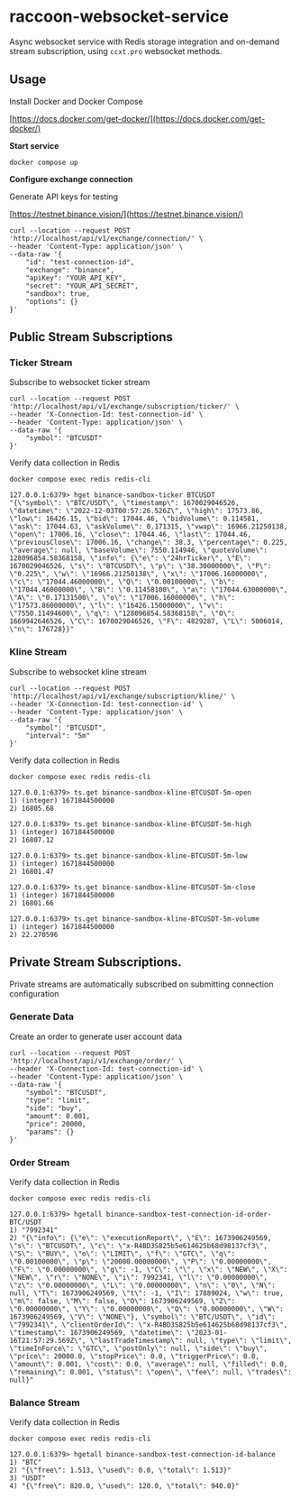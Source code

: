 # raccoon-websocket-service

Async websocket service with Redis storage integration
and on-demand stream subscription, using `ccxt.pro` websocket methods.

## Usage

Install Docker and Docker Compose

[https://docs.docker.com/get-docker/](https://docs.docker.com/get-docker/)

**Start service**

```
docker compose up
```

**Configure exchange connection**

Generate API keys for testing

[https://testnet.binance.vision/](https://testnet.binance.vision/)

```
curl --location --request POST 'http://localhost/api/v1/exchange/connection/' \
--header 'Content-Type: application/json' \
--data-raw '{
    "id": "test-connection-id",
    "exchange": "binance",
    "apiKey": "YOUR_API_KEY",
    "secret": "YOUR_API_SECRET",
    "sandbox": true,
    "options": {}
}'
```

## Public Stream Subscriptions

### Ticker Stream

Subscribe to websocket ticker stream

```
curl --location --request POST 'http://localhost/api/v1/exchange/subscription/ticker/' \
--header 'X-Connection-Id: test-connection-id' \
--header 'Content-Type: application/json' \
--data-raw '{
    "symbol": "BTCUSDT"
}'
```

Verify data collection in Redis

```
docker compose exec redis redis-cli
```

```
127.0.0.1:6379> hget binance-sandbox-ticker BTCUSDT
"{\"symbol\": \"BTC/USDT\", \"timestamp\": 1670029046526, \"datetime\": \"2022-12-03T00:57:26.526Z\", \"high\": 17573.86, \"low\": 16426.15, \"bid\": 17044.46, \"bidVolume\": 0.114581, \"ask\": 17044.63, \"askVolume\": 0.171315, \"vwap\": 16966.21250138, \"open\": 17006.16, \"close\": 17044.46, \"last\": 17044.46, \"previousClose\": 17006.16, \"change\": 38.3, \"percentage\": 0.225, \"average\": null, \"baseVolume\": 7550.114946, \"quoteVolume\": 128096854.58368158, \"info\": {\"e\": \"24hrTicker\", \"E\": 1670029046526, \"s\": \"BTCUSDT\", \"p\": \"38.30000000\", \"P\": \"0.225\", \"w\": \"16966.21250138\", \"x\": \"17006.16000000\", \"c\": \"17044.46000000\", \"Q\": \"0.00100000\", \"b\": \"17044.46000000\", \"B\": \"0.11458100\", \"a\": \"17044.63000000\", \"A\": \"0.17131500\", \"o\": \"17006.16000000\", \"h\": \"17573.86000000\", \"l\": \"16426.15000000\", \"v\": \"7550.11494600\", \"q\": \"128096854.58368158\", \"O\": 1669942646526, \"C\": 1670029046526, \"F\": 4829287, \"L\": 5006014, \"n\": 176728}}"
```

### Kline Stream

Subscribe to websocket kline stream

```
curl --location --request POST 'http://localhost/api/v1/exchange/subscription/kline/' \
--header 'X-Connection-Id: test-connection-id' \
--header 'Content-Type: application/json' \
--data-raw '{
    "symbol": "BTCUSDT",
    "interval": "5m"
}'
```

Verify data collection in Redis

```
docker compose exec redis redis-cli
```

```
127.0.0.1:6379> ts.get binance-sandbox-kline-BTCUSDT-5m-open
1) (integer) 1671844500000
2) 16805.68

127.0.0.1:6379> ts.get binance-sandbox-kline-BTCUSDT-5m-high
1) (integer) 1671844500000
2) 16807.12

127.0.0.1:6379> ts.get binance-sandbox-kline-BTCUSDT-5m-low
1) (integer) 1671844500000
2) 16801.47

127.0.0.1:6379> ts.get binance-sandbox-kline-BTCUSDT-5m-close
1) (integer) 1671844500000
2) 16801.66

127.0.0.1:6379> ts.get binance-sandbox-kline-BTCUSDT-5m-volume
1) (integer) 1671844500000
2) 22.270596
```

## Private Stream Subscriptions.

Private streams are automatically subscribed on submitting connection configuration

### Generate Data

Create an order to generate user account data

```
curl --location --request POST 'http://localhost/api/v1/exchange/order/' \
--header 'X-Connection-Id: test-connection-id' \
--header 'Content-Type: application/json' \
--data-raw '{
    "symbol": "BTCUSDT",
    "type": "limit",
    "side": "buy",
    "amount": 0.001,
    "price": 20000,
    "params": {}
}'
```

### Order Stream

Verify data collection in Redis

```
docker compose exec redis redis-cli
```

```
127.0.0.1:6379> hgetall binance-sandbox-test-connection-id-order-BTC/USDT
1) "7992341"
2) "{\"info\": {\"e\": \"executionReport\", \"E\": 1673906249569, \"s\": \"BTCUSDT\", \"c\": \"x-R4BD3S825b5e614625b68d98137cf3\", \"S\": \"BUY\", \"o\": \"LIMIT\", \"f\": \"GTC\", \"q\": \"0.00100000\", \"p\": \"20000.00000000\", \"P\": \"0.00000000\", \"F\": \"0.00000000\", \"g\": -1, \"C\": \"\", \"x\": \"NEW\", \"X\": \"NEW\", \"r\": \"NONE\", \"i\": 7992341, \"l\": \"0.00000000\", \"z\": \"0.00000000\", \"L\": \"0.00000000\", \"n\": \"0\", \"N\": null, \"T\": 1673906249569, \"t\": -1, \"I\": 17889024, \"w\": true, \"m\": false, \"M\": false, \"O\": 1673906249569, \"Z\": \"0.00000000\", \"Y\": \"0.00000000\", \"Q\": \"0.00000000\", \"W\": 1673906249569, \"V\": \"NONE\"}, \"symbol\": \"BTC/USDT\", \"id\": \"7992341\", \"clientOrderId\": \"x-R4BD3S825b5e614625b68d98137cf3\", \"timestamp\": 1673906249569, \"datetime\": \"2023-01-16T21:57:29.569Z\", \"lastTradeTimestamp\": null, \"type\": \"limit\", \"timeInForce\": \"GTC\", \"postOnly\": null, \"side\": \"buy\", \"price\": 20000.0, \"stopPrice\": 0.0, \"triggerPrice\": 0.0, \"amount\": 0.001, \"cost\": 0.0, \"average\": null, \"filled\": 0.0, \"remaining\": 0.001, \"status\": \"open\", \"fee\": null, \"trades\": null}"
```

### Balance Stream

Verify data collection in Redis

```
docker compose exec redis redis-cli
```

```
127.0.0.1:6379> hgetall binance-sandbox-test-connection-id-balance
1) "BTC"
2) "{\"free\": 1.513, \"used\": 0.0, \"total\": 1.513}"
3) "USDT"
4) "{\"free\": 820.0, \"used\": 120.0, \"total\": 940.0}"
```

